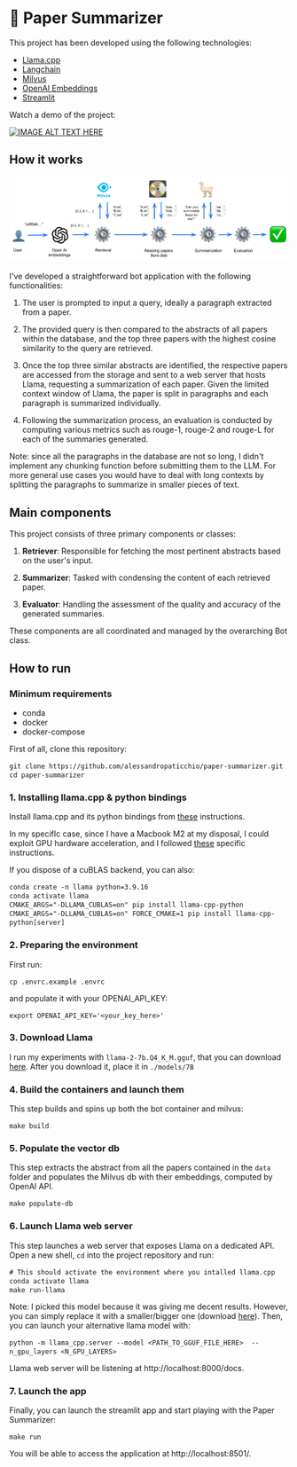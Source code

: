 # 🦙 Paper Summarizer

This project has been developed using the following technologies:

* [Llama.cpp](https://github.com/ggerganov/llama.cpp)
* [Langchain](https://python.langchain.com/docs/get_started/introduction)
* [Milvus](https://milvus.io/)
* [OpenAI Embeddings](https://platform.openai.com/docs/guides/embeddings/what-are-embeddings)
* [Streamlit](https://docs.streamlit.io/)

Watch a demo of the project:


[![IMAGE ALT TEXT HERE](https://img.youtube.com/vi/87d4IDdkDCU/0.jpg)](https://www.youtube.com/watch?v=87d4IDdkDCU)



## How it works

![flow](images/flow.png)

I've developed a straightforward bot application with the following functionalities:

1. The user is prompted to input a query, ideally a paragraph extracted from a paper.


2. The provided query is then compared to the abstracts of all papers within the database, and the top three papers with the highest cosine similarity to the query are retrieved.


3. Once the top three similar abstracts are identified, the respective papers are accessed from the storage and sent to a web server that hosts Llama, requesting a summarization of each paper.
    Given the limited context window of Llama, the paper is split in paragraphs and each paragraph is summarized individually.


4. Following the summarization process, an evaluation is conducted by computing various metrics such as rouge-1, rouge-2 and rouge-L for each of the summaries generated.

Note: since all the paragraphs in the database are not so long, I didn't implement any chunking function before submitting them to the LLM.
For more general use cases you would have to deal with long contexts by splitting the paragraphs to summarize in smaller pieces of text.

## Main components

This project consists of three primary components or classes:

1. **Retriever**: Responsible for fetching the most pertinent abstracts based on the user's input.

2. **Summarizer**: Tasked with condensing the content of each retrieved paper.

3. **Evaluator**: Handling the assessment of the quality and accuracy of the generated summaries.

These components are all coordinated and managed by the overarching Bot class.

## How to run

### Minimum requirements

* conda
* docker
* docker-compose


First of all, clone this repository:
```
git clone https://github.com/alessandropaticchio/paper-summarizer.git
cd paper-summarizer
```


### 1. Installing llama.cpp & python bindings

Install llama.cpp and its python bindings from 
[these](https://github.com/abetlen/llama-cpp-python/tree/main) instructions.

In my specifIc case, since I have a Macbook M2 at my disposal, I could
exploit GPU hardware acceleration, and I followed [these](https://github.com/abetlen/llama-cpp-python/blob/main/docs/install/macos.md)
specific instructions.

If you dispose of a cuBLAS backend, you can also:

```
conda create -n llama python=3.9.16
conda activate llama
CMAKE_ARGS="-DLLAMA_CUBLAS=on" pip install llama-cpp-python
CMAKE_ARGS="-DLLAMA_CUBLAS=on" FORCE_CMAKE=1 pip install llama-cpp-python[server]
```

### 2. Preparing the environment

First run:

```
cp .envrc.example .envrc
```

and populate it with your OPENAI_API_KEY:

```
export OPENAI_API_KEY='<your_key_here>'
```

### 3. Download Llama

I run my experiments with ```llama-2-7b.Q4_K_M.gguf```, that you can download
[here](https://huggingface.co/TheBloke/Llama-2-7B-GGUF/blob/main/llama-2-7b.Q4_K_M.gguf).
After you download it, place it in ```./models/7B```

### 4. Build the containers and launch them

This step builds and spins up both the bot container and milvus:

```
make build
```

### 5. Populate the vector db

This step extracts the abstract from all the papers contained in the ```data``` folder
and populates the Milvus db with their embeddings, computed by OpenAI API.

```
make populate-db
```

### 6. Launch Llama web server

This step launches a web server that exposes Llama on a dedicated API. 
Open a new shell, ```cd``` into the project repository and run:

```
# This should activate the environment where you intalled llama.cpp
conda activate llama 
make run-llama
```

Note: I picked this model because it was giving me decent results. However, you can simply replace it with a smaller/bigger
one (download [here](https://huggingface.co/TheBloke/Llama-2-7B-GGUF)).
Then, you can launch your alternative llama model with:

```
python -m llama_cpp.server --model <PATH_TO_GGUF_FILE_HERE>  --n_gpu_layers <N_GPU_LAYERS>
```

Llama web server will be listening at http://localhost:8000/docs.

### 7. Launch the app

Finally, you can launch the streamlit app and start playing with the Paper Summarizer:

```
make run
```

You will be able to access the application at http://localhost:8501/.

